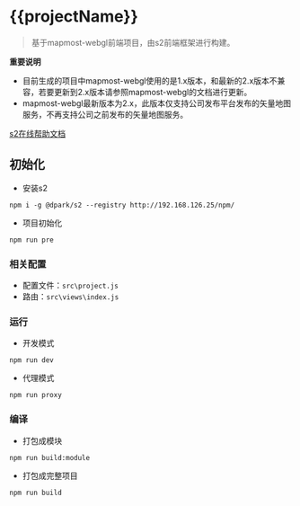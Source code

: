 # {{projectName}}
> 基于mapmost-webgl前端项目，由s2前端框架进行构建。

**重要说明**

* 目前生成的项目中mapmost-webgl使用的是1.x版本，和最新的2.x版本不兼容，若要更新到2.x版本请参照mapmost-webgl的文档进行更新。
* mapmost-webgl最新版本为2.x，此版本仅支持公司发布平台发布的矢量地图服务，不再支持公司之前发布的矢量地图服务。

[s2在线帮助文档](http://58.210.9.133/iplatform/pldoc)
## 初始化
* 安装s2
```
npm i -g @dpark/s2 --registry http://192.168.126.25/npm/
```
* 项目初始化
```
npm run pre
```

### 相关配置
* 配置文件：`src\project.js`
* 路由：`src\views\index.js`

### 运行
* 开发模式
```
npm run dev
```
* 代理模式
```
npm run proxy
```

### 编译
* 打包成模块
```
npm run build:module
```
* 打包成完整项目
```
npm run build
```
